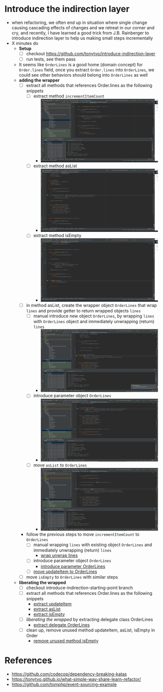 # Introduce the indirection layer
- when refactoring, we often end up in situation where single change causing cascading effects of changes and we retreat in our corner and cry, and recently, I have learned a good trick from J.B. Rainberger to introduce indirection layer to help us making small steps incrementally
- X minutes do
   - **Setup**
     - [ ] checkout https://github.com/tonytvo/introduce-indirection-layer
     - [ ] run tests, see them pass

   - It seems like `OrderLines` is a good home (domain concept) for `Order.lines` field, once you extract `Order.lines` into `OrderLines`, we could see other behaviors should belong into `OrderLines` as well
   - **adding the wrapper**
     - [ ] extract all methods that references Order.lines as the following snippets
       - [ ] extract method `incrementItemCount`
         - ![extract updateItem](./snippets/lines-update-item.gif)
       - [ ] extract method asList
         - ![extract asList](./snippets/extract-aslist-lines.gif)
       - [ ] extract method isEmpty
         - ![extract isEmpty](./snippets/extract-is-empty.gif)
     - [ ] in method asList, create the wrapper object `OrderLines` that wrap `lines` and provide getter to return wrapped objects `lines`
       - [ ] manual introduce new object `OrderLines`, by wrapping `lines` with `OrderLines` object and immediately unwrapping (return) `lines`  
         - ![wrap unwrap lines](./snippets/wrap-unwrap-object.gif)
       - [ ] introduce parameter object `OrderLines`
         - ![introduce parameter OrderLines](./snippets/introduce-parameter-orderlines.gif)
       - [ ] move `asList` to `OrderLines`
         - ![move asList to OrderLines](./snippets/move-aslist-to-orderlines.gif)
     - follow the previous steps to move `incrementItemCount` to `OrderLines`
       - [ ] manual wrapping `lines` with existing object `OrderLines` and immediately unwrapping (return) `lines` 
         - [wrap unwrap lines](./snippets/wrap-unwrap-object.gif)
       - [ ] introduce parameter object `OrderLines`
         - [introduce parameter OrderLines](./snippets/introduce-parameter-orderlines.gif)
       - [ ] [move updateItem to OrderLines](./snippets/move-update-item-to-orderlines.gif)
     - [ ] move `isEmpty` to `OrderLines` with similar steps
   - **liberating the wrapped**
     - [ ] checkout introduce-indirection-starting-point branch
     - [ ] extract all methods that references Order.lines as the following snippets
       - [extract updateItem](./snippets/lines-update-item.gif)
       - [extract asList](./snippets/extract-aslist-lines.gif)
       - [extract isEmpty](./snippets/extract-is-empty.gif)
     - [ ] *liberating the wrapped* by extracting delegate class OrderLines
       - [extract delegate OrderLines](./snippets/extract-delegate-orderlines.gif) 
     - [ ] clean up, remove unused method updateItem, asList, isEmpty in Order
       - [remove unused method isEmpty](./snippets/delete-unused-method-is-empty.gif) 

# References
- https://github.com/codecop/dependency-breaking-katas
- https://tonytvo.github.io/what-simple-way-share-learn-refactor/
- https://github.com/tomphp/event-sourcing-example
